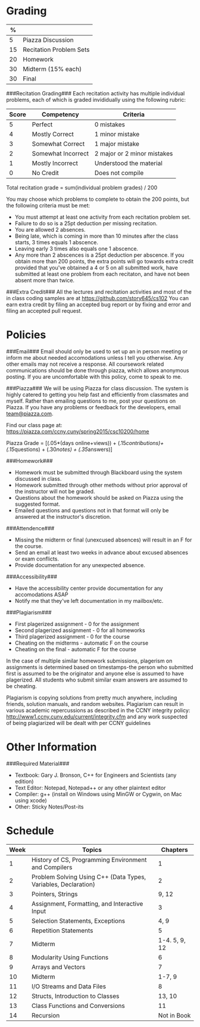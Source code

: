 Grading
========
| % |           |
| ------------- | ----------- |
| 5  | Piazza Discussion |
| 15 | Recitation Problem Sets |
| 20 | Homework |
| 30 | Midterm (15% each) |
| 30 | Final |

###Recitation Grading###
Each recitation activity has multiple individual problems, each of which is graded invididually using the following rubric:

| Score | Competency | Criteria |
|-------| -----------|---------|
| 5 | Perfect | 0 mistakes |
| 4 | Mostly Correct | 1 minor mistake |
| 3 |	Somewhat Correct | 1 major mistake |
| 2 |	Somewhat Incorrect | 2 major or 2 minor mistakes | 
| 1 |	Mostly Incorrect | Understood the material |
| 0 |	No Credit | Does not compile	 |

Total recitation grade = sum(individual problem grades) / 200

You may choose which problems to complete to obtain the 200 points, but the following criteria must be met:
  * You must attempt at least one activity from each recitation problem set. 
  * Failure to do so is a 25pt deduction per missing recitation.
  * You are allowed 2 absences. 
  * Being late, which is coming in more than 10 minutes after the class starts, 3 times equals 1 abscence. 
  * Leaving early 3 times also equals one 1 abscence. 
  * Any more than 2 abscences is a 25pt deduction per abscence.
If you obtain more than 200 points, the extra points will go towards extra credit provided that you've obtained a 4 or 5 on all submitted work, have submitted at least one problem from each recitaton, and have not been absent more than twice.

###Extra Credit###
All the lectures and recitation activities and most of the in class coding samples are at https://github.com/story645/cs102 You can earn extra credit by filing an accepted bug report or by fixing and error and filing an accepted pull request.

Policies
========
###Email###
Email should only be used to set up an in person meeting or inform me about needed accomodations unless I tell you otherwise. Any other emails may not receive a response. All coursework related communications should be done through piazza, which allows anonymous posting. If you are uncomfortable with this policy, come to speak to me.

###Piazza###
We will be using Piazza for class discussion. The system is highly catered to getting you help fast and efficiently from classmates and myself. Rather than emailing questions to me, post your questions on Piazza. If you have any problems or feedback for the developers, email team@piazza.com.

Find our class page at: https://piazza.com/ccny.cuny/spring2015/csc10200/home 

Piazza Grade = [(.05*(days online+views)) + (.15*contributions)+(.15*questions) + (.30*notes) + (.35*answers)]

###Homework###
* Homework must be submitted through Blackboard using the system discussed in class. 
* Homework submitted through other methods without prior approval of the instructor will not be graded.
* Questions about the homework should be asked on Piazza using the suggested format. 
* Emailed questions and questions not in that format will only be answered at the instructor's discretion.

###Attendence###
* Missing the midterm or final (unexcused absences) will result in an F for the course.
* Send an email at least two weeks in advance about excused absences or exam conflicts.
* Provide documentation for any unexpected absence.

###Accessibility###
* Have the accessibility center provide documentation for any accomodations ASAP
* Notify me that they've left documentation in my mailbox/etc.

###Plagiarism###
* First plagerized assignment - 0 for the assignment
* Second plagerized assignment - 0 for all homeworks
* Third plagerized assignment - 0 for the course
* Cheating on the midterms - automatic F on the course
* Cheating on the final - automatic F for the course

In the case of multiple similar homework submissions, plagerism on assignments is determined based on timestamps-the person who submitted first is assumed to be the originator and anyone else is assumed to have plagerized. All students who submit similar exam answers are assumed to be cheating.

Plagiarism is copying solutions from pretty much anywhere, including friends, solution manuals, and random websites. Plagiarism can result in various academic repercussions as described in the CCNY integrity policy: http://www1.ccny.cuny.edu/current/integrity.cfm and any work suspected of being plagiarized will be dealt with per CCNY guidelines

Other Information
=================
###Required Material###
* Textbook: Gary J. Bronson, C++ for Engineers and Scientists (any edition)
* Text Editor: Notepad, Notepad++ or any other plaintext editor
* Compiler: g++ (install on Windows using MinGW or Cygwin, on Mac using xcode)
* Other: Sticky Notes/Post-its

Schedule
========
| Week | Topics | Chapters 
|------|--------|----------|
| 1 | History of CS, Programming Environment and Compilers 			 | 1 |
| 2 | Problem Solving Using C++ (Data Types, Variables, Declaration) | 2 |
| 3 | Pointers, Strings												 | 9, 12 |
| 4 | Assignment, Formatting, and Interactive Input					 | 3 |
| 5 | Selection Statements, Exceptions								 | 4, 9 |
| 6 | Repetition Statements											 | 5 |
| 7 | Midterm 														 | 1-4. 5, 9, 12 |
| 8 | Modularity Using Functions									 | 6 |
| 9 | Arrays and Vectors											 | 7 |
| 10 | Midterm										 | 1-7, 9 |
| 11 | I/O Streams and Data Files									 | 8 |
| 12 | Structs, Introduction to Classes							     | 13, 10 |
| 13 | Class Functions and Conversions                               | 11 |
| 14 | Recursion													 | Not in Book |
